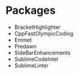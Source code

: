 # Packages
- BracketHighlighter
- CppFastOlympicCoding
- Emmet
- Predawn
- SideBarEnhancements
- SublimeCodeIntel
- SublimeLinter
